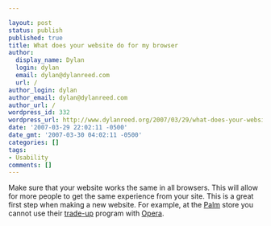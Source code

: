 ```yaml
---

layout: post
status: publish
published: true
title: What does your website do for my browser
author:
  display_name: Dylan
  login: dylan
  email: dylan@dylanreed.com
  url: /
author_login: dylan
author_email: dylan@dylanreed.com
author_url: /
wordpress_id: 332
wordpress_url: http://www.dylanreed.org/2007/03/29/what-does-your-website-do-for-my-browser/
date: '2007-03-29 22:02:11 -0500'
date_gmt: '2007-03-30 04:02:11 -0500'
categories: []
tags:
- Usability
comments: []
---
```


Make sure that your website works the same in all browsers. This will allow for more people to get the same experience from your site. This is a great first step when making a new website. For example, at the [Palm][1] store you cannot use their [trade-up][2] program with [Opera][3].

   [1]: http://www.palm.com
   [2]: http://clownusability.com/palm.tradeups.com
   [3]: http://www.opera.com/

